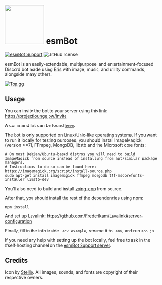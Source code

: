 # <img src="https://github.com/esmBot/esmBot/raw/master/esmbot.png" width="128"> esmBot
[![esmBot Support](https://discordapp.com/api/guilds/592399417676529688/embed.png)](https://discord.gg/vfFM7YT) ![GitHub license](https://img.shields.io/github/license/esmBot/esmBot.svg)


esmBot is an easily-extendable, multipurpose, and entertainment-focused Discord bot made using [Eris](https://abal.moe/Eris/) with image, music, and utility commands, alongside many others.

[![Top.gg](https://top.gg/api/widget/429305856241172480.svg)](https://top.gg/bot/429305856241172480)

## Usage
You can invite the bot to your server using this link: https://projectlounge.pw/invite

A command list can be found [here](https://projectlounge.pw/esmBot/help.html).

The bot is only supported on Linux/Unix-like operating systems. If you want to run it locally for testing purposes, you should install ImageMagick (version >=7), FFmpeg, MongoDB, libstb and the Microsoft core fonts:

```shell
# On most Debian/Ubuntu-based distros you will need to build ImageMagick from source instead of installing from apt/similar package managers.
# Instructions to do so can be found here: https://imagemagick.org/script/install-source.php
sudo apt-get install imagemagick ffmpeg mongodb ttf-mscorefonts-installer libstb-dev
```
You'll also need to build and install [zxing-cpp](https://github.com/nu-book/zxing-cpp) from source.

After that, you should install the rest of the dependencies using npm:

```shell
npm install
```

And set up Lavalink: https://github.com/Frederikam/Lavalink#server-configuration

Finally, fill in the info inside `.env.example`, rename it to `.env`, and run `app.js`.

If you need any help with setting up the bot locally, feel free to ask in the #self-hosting channel on the [esmBot Support server](https://discord.gg/vfFM7YT).

## Credits
Icon by [Stellio](https://twitter.com/SteelStellio).
All images, sounds, and fonts are copyright of their respective owners.
